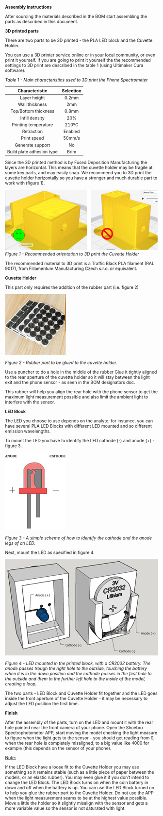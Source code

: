 **Assembly instructions**

After sourcing the materials described in the BOM start assembling the parts as described in this document.

**3D printed parts**

There are two parts to be 3D printed - the PLA LED block and the Cuvette Holder.

You can use a 3D printer service online or in your local community, or even print it yourself.
If you are going to print it yourself the the recommended settings to 3D print are described in the table 1 (using Ultimaker Cura software).

<i>Table 1 - Main characteristics used to 3D print the Phone Spectrometer</i>

|  Characteristic |  Selection |
|:-:|:-:|
| Layer height  |  0.2mm |
|  Wall thickness |  2mm |
| Top/Bottom thickness  | 0.8mm  |
|  Infill density |  20% |
| Printing temperature  | 210ºC  |
|  Retraction | Enabled  |
| Print speed  | 50mm/s  |
| Generate support  |  No |
|  Build plate adhesion type | Brim  |

Since the 3D printed method is by Fused Deposition Manufacturing the layers are horizontal. This means that the cuvette holder may be fragile at some key parts, and may easily snap. We recommend you to 3D print the cuvette holder horizontally so you have a stronger and much durable part to work with (figure 1).

![alt text](https://github.com/VascoRibeiroPereira/phone-spectrophotometer/blob/master/Assembly%20instructions/Assembly_assets/3Dprint_orientation.PNG?raw=true)
<i>Figure 1 - Recommended orientation to 3D print the Cuvette Holder</i>

The recommended material to 3D print is a Traffic Black PLA filament (RAL 9017), from Fillamentum Manufacturing Czech s.r.o. or equivalent. 

**Cuvette Holder**

This part only requires the addition of the rubber part (i.e. figure 2)

<img src="https://github.com/VascoRibeiroPereira/phone-spectrophotometer/blob/master/Assembly%20instructions/Assembly_assets/rubber_part.PNG?raw=true" width="200">

<i>Figure 2 - Rubber part to be glued to the cuvette holder.</i>

Use a puncher to do a hole in the middle of the rubber
Glue it tightly aligned to the rear aperture of the cuvette holder so it will stay between the light exit and the phone sensor - as seen in the BOM designators doc.

This rubber will help you align the rear hole with the phone sensor to get the maximum light measurement possible and also limit the ambient light to interfere with the sensor.

**LED Block**

The LED you choose to use depends on the analyte; for instance, you can have several PLA LED Blocks with different LED mounted and so different emission wavelengths.

To mount the LED you have to identify the LED cathode (-) and anode (+) - figure 3.

<img src="https://github.com/VascoRibeiroPereira/phone-spectrophotometer/blob/master/Assembly%20instructions/Assembly_assets/LED_scheme.PNG?raw=true" width="200">

<i>Figure 3 - A simple scheme of how to identify the cathode and the anode legs of an LED.</i>

Next, mount the LED as specified in figure 4.

![alt text](https://github.com/VascoRibeiroPereira/phone-spectrophotometer/blob/master/Assembly%20instructions/Assembly_assets/LED_mount.PNG?raw=true)

<i>Figure 4 - LED mounted in the printed block, with a CR2032 battery. The anode passes trough the right hole to the outside, touching the battery when it is in the down position and the cathode passes in the first hole to the outside and them to the further left hole to the inside of the model, creating a loop.</i>


The two parts - LED Block and Cuvette Holder fit together and the LED goes inside the front aperture of the Cuvette Holder - it may be necessary to adjust the LED position the first time.

**Finish**

After the assembly of the parts, turn on the LED and mount it with the rear hole pointed near the front camera of your phone. Open the Shoebox Spectrophotometer APP, start moving the model checking the light measure to figure when the light gets to the sensor - you should get reading from 0, when the rear hole is completely misaligned, to a big value like 4000 for example (this depends on the sensor of your phone).

<ins>Note:</ins>

If the LED Block have a loose fit to the Cuvette Holder you may use something so it remains stable (such as a little piece of paper between the models, or an elastic rubber). You may even glue it if you don’t intend to change the LED Block.
The LED Block turns on when the coin battery in down and off when the battery is up.
You can use the LED Block turned on to help you glue the rubber part to the Cuvette Holder.
Do not use the APP when the light measurement seams to be at the highest value possible. Move a little the holder so it slightly misalign with the sensor and gets a more variable value so the sensor is not saturated with light.

